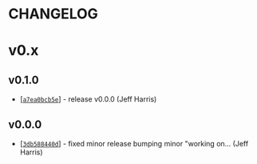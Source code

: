 CHANGELOG
=========

# v0.x

## v0.1.0
* [[`a7ea0bcb5e`](https://github.com/adminion/release-helper/commit/a7ea0bcb5e)] - release v0.0.0 (Jeff Harris) 

## v0.0.0
* [[`3db588440d`](https://github.com/adminion/release-helper/commit/3db588440d)] - fixed minor release bumping minor "working on... (Jeff Harris) 


